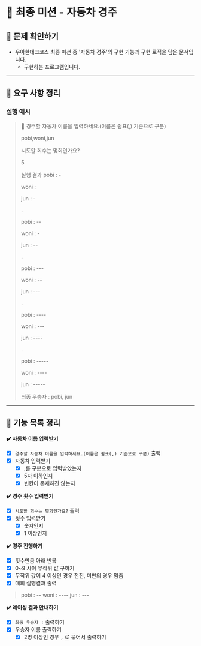 # 🦋 최종 미션 - 자동차 경주

## **👀 문제 확인하기**

- 우아한테크코스 최종 미션 중 '자동차 경주'의 구현 기능과 구현 로직을 담은 문서입니다.
    - 구현하는 프로그램입니다.

---

## 📌 **요구 사항 정리**

### 실행 예시

> <aside>
> 🚗 경주할 자동차 이름을 입력하세요.(이름은 쉼표(,) 기준으로 구분)
>
> pobi,woni,jun
>
> 시도할 회수는 몇회인가요?
> 
> 5
>
> 실행 결과 
> pobi : -
>
>woni :
>
>jun : -
>
>.
>
>pobi : --
>
>woni : -
>
>jun : --
>
>.
>
>pobi : ---
>
>woni : --
>
>jun : ---
>
>.
>
>pobi : ----
>
>woni : ---
>
>jun : ----
>
>.
>
>
>pobi : -----
>
>woni : ----
>
>jun : -----
>
>
>최종 우승자 : pobi, jun
>
></aside>


---

## 📝 **기능 목록 정리**

**✔️ 자동차 이름 입력받기**

- [x]  `경주할 자동차 이름을 입력하세요.(이름은 쉼표(,) 기준으로 구분)` 출력
- [x]  자동차 입력받기
    - [x]  ,를 구분으로 입력받았는지
    - [x]  5자 이하인지
    - [x]  빈칸이 존재하진 않는지

**✔️ 경주 횟수 입력받기**

- [x]  `시도할 회수는 몇회인가요?` 출력
- [x]  횟수 입력받기
    - [x]  숫자인지
    - [x]  1 이상인지

**✔️ 경주 진행하기**

- [x]  횟수만큼 아래 반복
- [x]  0~9 사이 무작위 값 구하기
- [x]  무작위 값이 4 이상인 경우 전진, 미만의 경우 멈춤
- [x]  매회 실행결과 출력

  > pobi : --
  woni : ----
  jun : ---
>

**✔️ 레이싱 결과 안내하기**

- [x]  `최종 우승자 :` 출력하기
- [x]  우승자 이름 출력하기
    - [x]  2명 이상인 경우 `,`  로 묶어서 출력하기